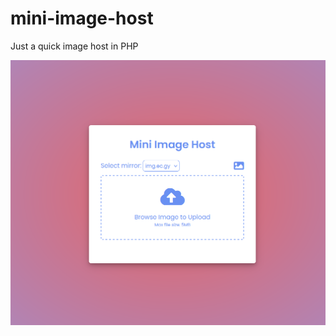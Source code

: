 # mini-image-host
Just a quick image host in PHP


<img src="https://raw.githubusercontent.com/somik123/mini-image-host/main/i/screenshot.png" />
